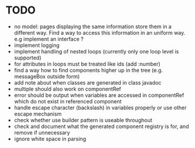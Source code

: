 TODO
====

- no model: pages displaying the same information store them in a different way. 
  Find a way to access this information in an uniform way. e.g implement an interface ?
- implement logging
- implement handling of nested loops (currently only one loop level is supported)
- for attributes in loops must be treated like ids (add :number) 
- find a way how to find components higher up in the tree (e.g. messageBox outside form)
- add note about when classes are generated in class javadoc
- multiple should also work on componentRef
- error should be output when variables are accessed in componentRef which do not exist in referenced component
- handle escape character (backslash) in variables properly or use other escape mechanism
- check whether use builder pattern is useable throughout
- check and document what the generated component registry is for, and remove if unnecessary
- ignore white space in parsing
